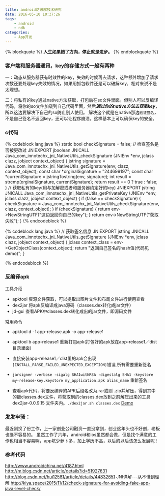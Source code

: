 ```yaml
---
title: android防破解技术研究
date: 2016-05-10 10:37:26
tags: 
	- android
	- ndk
categories:
	- App开发
---
```


{% blockquote %}
<strong>人生如果错了方向，停止就是进步。</strong>
{% endblockquote %}

### 客户端和服务器通讯，key的存储方式一般有两种
一：动态从服务器获有时效性的key，失效的时候再去请求，这种额外增加了请求次数还要处理key失效的情况，如果用抓包软件还是可以破解key，相对来说不是太理想。

二：将私有的key通过native方法获取，打包后在so文件里面。但别人可以反编译代码，将你的so文件加载到自己代码里面，然后***通过你的native方法去获取key***，所以这边要解决下自己的so防止别人使用。
解决这个就是在native那边`验证签名`，不是自己签名不返回key，还可以让程序崩溃。这样基本上可以确保key的安全。

### c代码

{% codeblock lang:java %}
static bool checkSignature = false;
// 检查签名是否被更改过
 JNIEXPORT jboolean JNICALL Java_com_innotechx_jni_NativeUtils_checkSignature
         (JNIEnv *env, jclass clazz, jobject context_object) {
     jstring signature = Java_com_innotechx_jni_NativeUtils_getSignature(env, clazz, context_object);
     const char *orginalSignature = "244699197";
     const char *currentSignature = jstringTostring(env, signature);
     int result = strcmp(orginalSignature, currentSignature);
     return result == 0 ? true : false;
 }
 // 获取私有的key(用与加解密或者和服务器约定好的key)
 JNIEXPORT jstring JNICALL Java_com_innotechx_jni_NativeUtils_getPrivateKey
         (JNIEnv *env, jclass clazz, jobject context_object) {
     if (false == checkSignature) {
         checkSignature = Java_com_innotechx_jni_NativeUtils_checkSignature(env, clazz, context_object);
     }
     if (checkSignature) {
         return env->NewStringUTF("这边返回你自己的key");
     }
     return env->NewStringUTF("获取失败");
 }
{% endcodeblock %}
<!--more-->
{% codeblock lang:java %}
 // 获取签名信息
 JNIEXPORT jstring JNICALL Java_com_innotechx_jni_NativeUtils_getSignature
         (JNIEnv *env, jclass clazz, jobject context_object) {
     jclass context_class = env->GetObjectClass(context_object);
     return "返回自己签名的hash值(代码见demo)";
 }

{% endcodeblock %}

### 反编译apk

工具介绍
* apktool 资源文件获取，可以提取出图片文件和布局文件进行使用查看
* dex2jar 将apk反编译成java源码（classes.dex转化成jar文件）
* jd-gui 查看APK中classes.dex转化成出的jar文件，即源码文件

常用命令
* apktool d -f app-release.apk -o app-release1
* apktool b app-release1 重新打包apk(打包好的apk放在app-release1／dist目录里面）
* 直接安装app-release1／dist里的apk会出现`[INSTALL_PARSE_FAILED_UNEXPECTED_EXCEPTION]`错误,所有需要重新签名 
* `jarsigner -verbose -sigalg SHA1withRSA -digestalg SHA1 -keystore my-release-key.keystore my_application.apk alias_name` 重新签名

* 查看apk代码，将要反编译的APK后缀名改为.rar或则 .zip并解压，得到其中的额classes.dex文件，将获取到的classes.dex放到之前解压出来的工具dex2jar-0.0.9.15 文件夹内。`./dex2jar.sh classes.dex`
<a href="https://github.com/ZhangLiuCheng/NdkDemo">Demo</a>

### 发发牢骚：
最近刚换了份工作，上一家创业公司融资一直没拿到，创业这年头也不好创，老板也挺不容易的。
虽然工作了六年，android和ios虽然都会做，但是找个满意的工作也相当不容易啊，app坑少萝卜多，加上学历不高，以后的以后该怎么发展呢！
### 参考代码
http://www.androidchina.net/4187.html
http://m.blog.csdn.net/article/details?id=51927631
http://blog.csdn.net/hui12581/article/details/44832651  JNI详解---从不懂到理解
http://kiya.space/2015/11/12/check-signature-for-avoiding-fake-app-java-level-check/